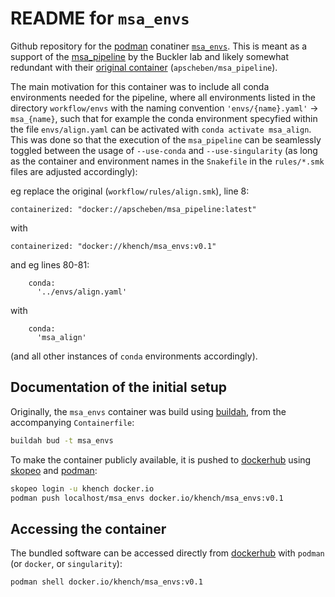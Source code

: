 # README for  `msa_envs` 

Github repository for the [podman](https://podman.io/) conatiner [`msa_envs`](https://hub.docker.com/repository/docker/khench/msa_envs).
This is meant as a support of the [msa_pipeline](https://bitbucket.org/bucklerlab/msa_pipeline/src/master/) by the Buckler lab and likely somewhat redundant with their [original container](https://hub.docker.com/r/apscheben/msa_pipeline) (`apscheben/msa_pipeline`).

The main motivation for this container was to include all conda environments needed for the pipeline, where all environments listed in the directory `workflow/envs` with the naming convention `'envs/{name}.yaml'` -> `msa_{name}`, such that for example the conda environment specyfied within the file `envs/align.yaml` can be activated with `conda activate msa_align`.
This was done so that the execution of the `msa_pipeline` can be seamlessly toggled between the usage of `--use-conda` and `--use-singularity` (as long as the container and environment names in the `Snakefile` in the `rules/*.smk` files are adjusted accordingly):

eg replace the original (`workflow/rules/align.smk`),
line 8:

```
containerized: "docker://apscheben/msa_pipeline:latest"
```

with

```
containerized: "docker://khench/msa_envs:v0.1"
```

and eg lines 80-81:

```
    conda:
      '../envs/align.yaml'
```

with

```
    conda:
      'msa_align'
```

(and all  other instances of `conda` environments accordingly).

## Documentation of the initial setup

Originally, the `msa_envs` container was build using [buildah](https://buildah.io/), from the accompanying `Containerfile`:

```sh
buildah bud -t msa_envs
```

To make the container publicly available, it is pushed to [dockerhub](https://hub.docker.com/r/khench/msa_envs) using [skopeo](https://github.com/containers/skopeo) and [podman](https://podman.io/):

```sh
skopeo login -u khench docker.io
podman push localhost/msa_envs docker.io/khench/msa_envs:v0.1
```

## Accessing the container

The bundled software can be accessed directly from [dockerhub](https://hub.docker.com/r/khench/msa_envs) with `podman` (or `docker`, or `singularity`):

```sh
podman shell docker.io/khench/msa_envs:v0.1
```